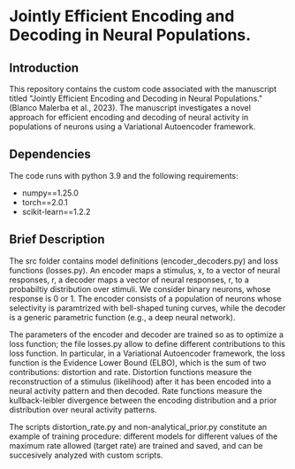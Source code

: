 # Jointly Efficient Encoding and Decoding in Neural Populations.
## Introduction
This repository contains the custom code associated with the manuscript titled "Jointly Efficient Encoding and Decoding in Neural Populations." (Blanco Malerba et al., 2023).
The manuscript investigates a novel approach for efficient encoding and decoding of neural activity in populations of neurons using a Variational Autoencoder framework.

## Dependencies

The code runs with python 3.9 and the following requirements:
* numpy==1.25.0
* torch==2.0.1
* scikit-learn==1.2.2

## Brief Description

The src folder contains model definitions (encoder_decoders.py) and loss functions (losses.py).
An encoder maps a stimulus, x, to a vector of neural responses, r, a decoder maps a vector of neural responses, r, to a probabiltiy distribution over stimuli.
We consider binary neurons, whose response is 0 or 1.
The encoder consists of a population of neurons whose selectivity is paramtrized with bell-shaped tuning curves, while the decoder is a generic parametric function (e.g., a deep neural network).

The parameters of the encoder and decoder are trained so as to optimize a loss function; the file losses.py allow to define different contributions to this loss function.
In particular, in a Variational Autoencoder framework, the loss function is the Evidence Lower Bound (ELBO), which is the sum of two contributions: distortion and rate.
Distortion functions measure the reconstruction of a stimulus (likelihood) after it has been encoded into a neural activity pattern and then decoded.
Rate functions measure the kullback-leibler divergence between the encoding distribution and a prior distribution over neural activity patterns.

The scripts distortion_rate.py and non-analytical_prior.py constitute an example of training procedure: different models for different values of the maximum rate allowed (target rate) are trained and saved, and can be succesively analyzed with custom scripts.



